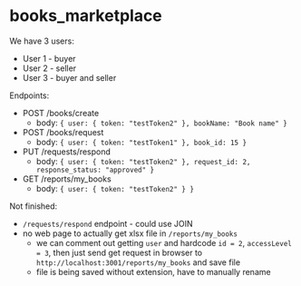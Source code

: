 # books_marketplace

We have 3 users:
  - User 1 - buyer
  - User 2 - seller
  - User 3 - buyer and seller

Endpoints:
- POST /books/create
  - body: 
    `{ user: { token: "testToken2" }, bookName: "Book name" }`
- POST /books/request
  - body: 
    `{ user: { token: "testToken1" }, book_id: 15 }`
- PUT /requests/respond
  - body:
    `{ user: { token: "testToken2" }, request_id: 2, response_status: "approved" }`
- GET /reports/my_books
  - body:
    `{ user: { token: "testToken2" } }`
    
Not finished: 
  - `/requests/respond` endpoint - could use JOIN
  - no web page to actually get xlsx file in `/reports/my_books`
    - we can comment out getting `user` and hardcode `id = 2`, `accessLevel = 3`, then just send get request in browser to `http://localhost:3001/reports/my_books` and save file
    - file is being saved without extension, have to manually rename
